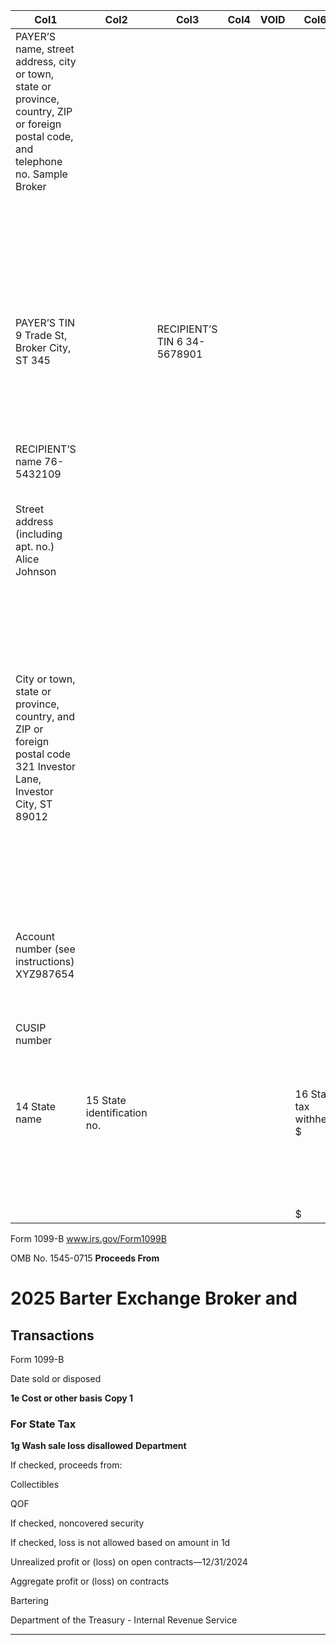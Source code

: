 |Col1|Col2|Col3|Col4|VOID|Col6|Col7|Col8|Col9|Col10|Col11|Col12|
|---|---|---|---|---|---|---|---|---|---|---|---|
|PAYER’S name, street address, city or town, state or province, country, ZIP or foreign postal code, and telephone no. Sample Broker||||||||Applicable checkbox on Form 8949||OMB No. 1545-0715 2025 1099-B Form||
|||||||||1a Description of property (Example: 100 sh. XYZ Co.)||||
|||||||||1b Date acquired|1c Date sold or disposed||Copy 1 For State Tax Department|
|PAYER’S TIN 9 Trade St, Broker City, ST 345||RECIPIENT’S TIN 6 34-5678901||||||1d Proceeds $ 5000.00|1e Cost or other basis $|||
|||||||||1f Accrued market discount $ 4500.00|1g Wash sale loss disallowed $|||
|RECIPIENT’S name 76-5432109||||||||2 Short-term gain or loss Long-term gain or loss Ordinary|3 If checked, proceeds from: Collectibles QOF|||
|Street address (including apt. no.) Alice Johnson||||||||4 Federal income tax withheld $ 200.00|5 If checked, noncovered security|||
|||||||||6 Reported to IRS: Gross proceeds Net proceeds|7 If checked, loss is not allowed based on amount in 1d|||
|City or town, state or province, country, and ZIP or foreign postal code 321 Investor Lane, Investor City, ST 89012||||||||||||
|||||||||8 Profit or (loss) realized in 2025 on closed contracts $ 500.00|9 Unrealized profit or (loss) on open contracts—12/31/2024 $|||
|Account number (see instructions) XYZ987654||||||||||||
|CUSIP number||||||FATCA filing requirement||10 Unrealized profit or (loss) on open contracts—12/31/2025 $|11 Aggregate profit or (loss) on contracts $|||
|14 State name|15 State identification no.||||16 State tax withheld $|||||||
|||||||||12 If checked, basis reported to IRS|13 Bartering $|||
||||||$|||||||


Form 1099-B www.irs.gov/Form1099B


OMB No. 1545-0715 **Proceeds From**

# 2025 Barter Exchange Broker and

## Transactions

Form 1099-B

Date sold or disposed

**1e Cost or other basis** **Copy 1**

### For State Tax

**1g Wash sale loss disallowed** **Department**

If checked, proceeds from:

Collectibles

QOF

If checked, noncovered
security

If checked, loss is not allowed
based on amount in 1d

Unrealized profit or (loss) on
open contracts—12/31/2024

Aggregate profit or (loss)
on contracts

Bartering

Department of the Treasury - Internal Revenue Service


-----

